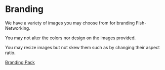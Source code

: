 # Branding

We have a variety of images you may choose from for branding Fish-Networking.

You may not alter the colors nor design on the images provided.

You may resize images but not skew them such as by changing their aspect ratio.

<a href="https://firstgeargames.com/FishNet/media/fishnet_media.zip" class="button primary" data-icon="down-to-line">Branding Pack</a>
